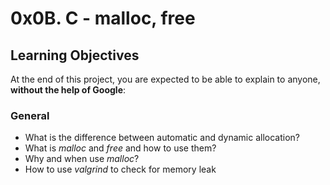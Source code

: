 # 0x0B. C - malloc, free

## Learning Objectives

At the end of this project, you are expected to be able to explain to anyone, **without the help of Google**:

### General

* What is the difference between automatic and dynamic allocation?
* What is *malloc* and *free* and how to use them?
* Why and when use *malloc*?
* How to use *valgrind* to check for memory leak 
